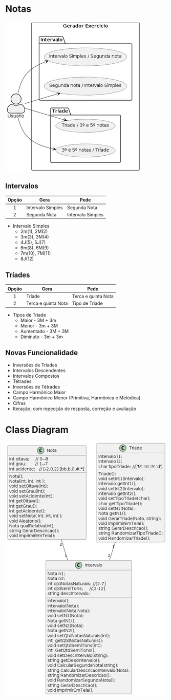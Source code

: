 # Notas

![Modelo](usecase.png)


## Intervalos

|Opção |Gera| Pede
| :--: | -- |-- |
| 1 | Intervalo Simples|Segunda Nota
| 2 | Segunda Nota | Intervalo Simples

- Intervalo Simples
	- 2m(1), 2M(2)
	- 3m(3), 3M(4)
	- 4J(5), 5J(7)
	- 6m(8), 6M(9)
	- 7m(10), 7M(11)
	- 8J(12)


## Tríades

|Opção |Gera | Pede
| :--: | -- | -- |
| 1 | Tríade |Terca e quinta Nota
| 2 | Terca e quinta Nota | Tipo de Triade

- Tipos de Triade
	- Maior - 3M + 3m
	- Menor - 3m + 3M
	- Aumentado - 3M + 3M
	- Diminuto - 3m + 3m


## Novas Funcionalidade
- Inversões de Tríades
- Intervalos Descendentes
- Intervalos Compostos
- Tétrades
- Inversões de Tétrades
- Campo Harmônico Maior
- Campo Harmônico Menor (Primitiva, Harmônica e Melódica)
- Cifras
- Iteração; com repecção de resposta, correção e avaliação



# Class Diagram

![Modelo](classDiagram.png)

